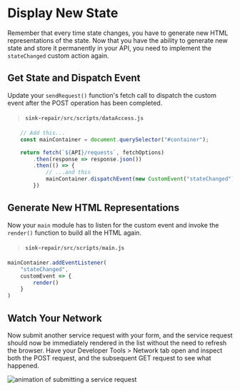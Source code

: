 # Display New State

Remember that every time state changes, you have to generate new HTML representations of the state. Now that you have the ability to generate new state and store it permanently in your API, you need to implement the `stateChanged` custom action again.

## Get State and Dispatch Event

Update your `sendRequest()` function's fetch call to dispatch the custom event after the POST operation has been completed.

> #### `sink-repair/src/scripts/dataAccess.js`

```js
    // Add this...
    const mainContainer = document.querySelector("#container");

    return fetch(`${API}/requests`, fetchOptions)
        .then(response => response.json())
        .then(() => {
            // ...and this
            mainContainer.dispatchEvent(new CustomEvent("stateChanged"))
        })
```

## Generate New HTML Representations

Now your `main` module has to listen for the custom event and invoke the `render()` function to build all the HTML again.

> #### `sink-repair/src/scripts/main.js`

```js
mainContainer.addEventListener(
    "stateChanged",
    customEvent => {
        render()
    }
)
```

## Watch Your Network

Now submit another service request with your form, and the service request should now be immediately rendered in the list without the need to refresh the browser. Have your Developer Tools > Network tab open and inspect both the POST request, and the subsequent GET request to see what happened.

![animation of submitting a service request](./images/sink-repair-post-then-fetch.gif)
